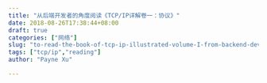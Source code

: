 ```yaml
---
title: "从后端开发者的角度阅读《TCP/IP详解卷一：协议》"
date: 2018-08-26T17:38:44+08:00
draft: true
categories: ["网络"]
slug: "to-read-the-book-of-tcp-ip-illustrated-volume-I-from-backend-developer's-point-of-view"
tags: ["tcp/ip","reading"]
author: "Payne Xu"

---
```


